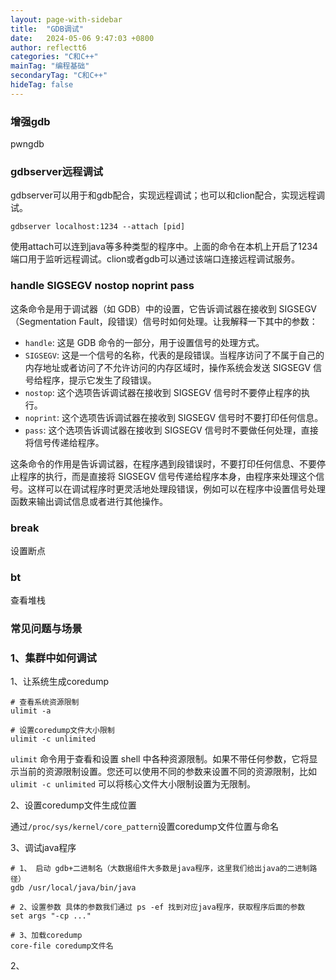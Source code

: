 ```yaml
---
layout: page-with-sidebar
title:  "GDB调试"
date:   2024-05-06 9:47:03 +0800
author: reflectt6
categories: "C和C++"
mainTag: "编程基础"
secondaryTag: "C和C++"
hideTag: false
---
```


###  增强gdb

pwngdb



### gdbserver远程调试

gdbserver可以用于和gdb配合，实现远程调试；也可以和clion配合，实现远程调试。

```shell
gdbserver localhost:1234 --attach [pid]
```

使用attach可以连到java等多种类型的程序中。上面的命令在本机上开启了1234端口用于监听远程调试。clion或者gdb可以通过该端口连接远程调试服务。



### handle SIGSEGV nostop noprint pass

这条命令是用于调试器（如 GDB）中的设置，它告诉调试器在接收到 SIGSEGV（Segmentation Fault，段错误）信号时如何处理。让我解释一下其中的参数：

- `handle`: 这是 GDB 命令的一部分，用于设置信号的处理方式。
- `SIGSEGV`: 这是一个信号的名称，代表的是段错误。当程序访问了不属于自己的内存地址或者访问了不允许访问的内存区域时，操作系统会发送 SIGSEGV 信号给程序，提示它发生了段错误。
- `nostop`: 这个选项告诉调试器在接收到 SIGSEGV 信号时不要停止程序的执行。
- `noprint`: 这个选项告诉调试器在接收到 SIGSEGV 信号时不要打印任何信息。
- `pass`: 这个选项告诉调试器在接收到 SIGSEGV 信号时不要做任何处理，直接将信号传递给程序。

这条命令的作用是告诉调试器，在程序遇到段错误时，不要打印任何信息、不要停止程序的执行，而是直接将 SIGSEGV 信号传递给程序本身，由程序来处理这个信号。这样可以在调试程序时更灵活地处理段错误，例如可以在程序中设置信号处理函数来输出调试信息或者进行其他操作。

### break

设置断点



### bt

查看堆栈



### 常见问题与场景 

### 1、集群中如何调试

1、让系统生成coredump

```shell
# 查看系统资源限制
ulimit -a

# 设置coredump文件大小限制
ulimit -c unlimited
```

`ulimit` 命令用于查看和设置 shell 中各种资源限制。如果不带任何参数，它将显示当前的资源限制设置。您还可以使用不同的参数来设置不同的资源限制，比如 `ulimit -c unlimited` 可以将核心文件大小限制设置为无限制。

2、设置coredump文件生成位置

通过`/proc/sys/kernel/core_pattern`设置coredump文件位置与命名

3、调试java程序

```shell
# 1、 启动 gdb+二进制名（大数据组件大多数是java程序，这里我们给出java的二进制路径）
gdb /usr/local/java/bin/java

# 2、设置参数 具体的参数我们通过 ps -ef 找到对应java程序，获取程序后面的参数
set args "-cp ..."

# 3、加载coredump
core-file coredump文件名
```



2、
